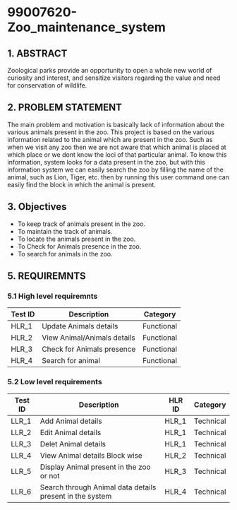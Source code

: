 # 99007620-Zoo_maintenance_system
## 1. ABSTRACT
Zoological parks provide an opportunity to open a whole new world of curiosity and interest, and sensitize visitors regarding the value and need for conservation of wildlife. 

## 2. PROBLEM STATEMENT
The main problem and motivation is basically lack of information about the various animals present in the zoo. This project is based on the various information related to the animal which are present in the zoo. Such as when we visit any zoo then we are not aware that which animal is placed at which place or we dont know the loci of that particular animal. To know this information, system looks for a data present in the zoo, but with this information system we can easily search the zoo by filling the name of the animal, such as Lion, Tiger, etc. then by running this user command one can easily find the block in which the animal is present. 
## 3. Objectives
* To keep track of animals present in the zoo.
* To maintain the track of animals.
* To locate the animals present in the zoo.
* To Check for Animals presence in the zoo.
* To search for animals in the zoo.
## 5. REQUIREMNTS
### 5.1 High level requiremnts

| Test ID | Description | Category | 
|---------|-------------|----------|
|HLR_1|Update Animals details|Functional|
|HLR_2|View Animal/Animals details|Functional|
|HLR_3|Check for Animals presence|Functional|
|HLR_4|Search for animal|Functional|

### 5.2          Low level requirements

| Test ID | Description |HLR ID | Category | 
|---------|-------------|-------|----------|
|LLR_1|Add Animal details|HLR_1|Technical|
|LLR_2|Edit Animal details|HLR_1|Technical|
|LLR_3|Delet Animal details|HLR_1|Technical|
|LLR_4|View Animal details Block wise|HLR_2|Technical|
|LLR_5|Display Animal present in the zoo or not|HLR_3|Technical|
|LLR_6|Search through Animal data details present in the system|HLR_4|Technical|
